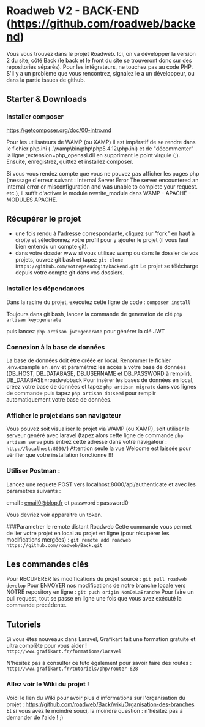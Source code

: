 # Roadweb V2 - BACK-END (https://github.com/roadweb/backend)

Vous vous trouvez dans le projet Roadweb.
Ici, on va développer la version 2 du site, côté Back (le back et le front du site se trouveront donc sur des repositories séparés).
Pour les intégrateurs, ne touchez pas au code PHP. S'il y a un problème que vous rencontrez, signalez le a un développeur, ou dans la partie issues de github.


## Starter & Downloads

### Installer composer
https://getcomposer.org/doc/00-intro.md

Pour les utilisateurs de WAMP (ou XAMP) il est impératif de se rendre dans le fichier php.ini (..\wamp\bin\php\php5.4.12\php.ini)
et de "décommenter" la ligne ;extension=php_openssl.dll en supprimant le point virgule (;).
 Ensuite, enregistrez, quittez et installez composer.

Si vous vous rendez compte que vous ne pouvez pas afficher les pages php (message d'erreur suivant : Internal Server Error  The server encountered an internal error or misconfiguration and was unable to complete your request. etc.), il suffit d'activer le module rewrite_module dans WAMP - APACHE - MODULES APACHE.


## Récupérer le projet

- une fois rendu à l'adresse correspondante, cliquez sur "fork" en haut à droite et sélectionnez votre profil pour y ajouter le projet (il vous faut bien entendu un compte git).
- dans votre dossier www si vous utilisez wamp ou dans le dossier de vos projets, ouvrez git bash et tapez
```git clone https://github.com/votrepseudogit/backend.git``` 
Le projet se télécharge depuis votre compte git dans vos dossiers.


### Installer les dépendances
Dans la racine du projet, executez cette ligne de code :
```composer install```

Toujours dans git bash, lancez la commande de generation de clé
```php artisan key:generate```

puis lancez ```php artisan jwt:generate``` pour générer la clé JWT


### Connexion à la base de données
La base de données doit être créée en local. Renommer le fichier .env.example en .env et paramétrez les accès à votre base de données (DB_HOST, DB_DATABASE, DB_USERNAME et DB_PASSWORD à remplir).                                                                                            DB_DATABASE=roadwebback
Pour insérer les bases de données en local, créez votre base de données et tapez ```php artisan migrate``` dans vos lignes de commande puis tapez ```php artisan db:seed``` pour remplir automatiquement votre base de données.

### Afficher le projet dans son navigateur

 Vous pouvez soit visualiser le projet via WAMP (ou XAMP), soit utiliser le serveur généré avec laravel (tapez alors cette ligne de commande ```php artisan serve``` puis entrez cette adresse dans votre navigateur : ```http://localhost:8000/```)
 Attention seule la vue Welcome est laissée pour vérifier que votre installation fonctionne !!!
 
### Utiliser Postman : 

Lancez une requete POST vers localhost:8000/api/authenticate et avec les paramétres suivants :

email : email0@blop.fr et password : password0

Vous devriez voir apparaitre un token.

###Parametrer le remote distant Roadweb
Cette commande vous permet de lier votre projet en local au projet en ligne (pour récupérer les modifications mergées) :
```git remote add roadweb https://github.com/roadweb/Back.git``` 

## Les commandes clés
Pour RECUPERER les modifications du projet source : ```git pull roadweb develop```
Pour ENVOYER nos modifications de notre branche locale vers NOTRE repository en ligne : ```git push origin NomDeLaBranche```
Pour faire un pull request, tout se passe en ligne une fois que vous avez exécuté la commande précédente.

## Tutoriels

Si vous êtes nouveaux dans Laravel, Grafikart fait une formation gratuite et ultra complète pour vous aider !
```http://www.grafikart.fr/formations/laravel```

N'hésitez pas à consulter ce tuto également pour savoir faire des routes :
```http://www.grafikart.fr/tutoriels/php/router-628```

### Allez voir le Wiki du projet !

Voici le lien du Wiki pour avoir plus d'informations sur l'organisation du projet : https://github.com/roadweb/Back/wiki/Organisation-des-branches
Et si vous avez le moindre souci, la moindre question : n'hésitez pas à demander de l'aide ! ;)